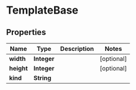 
# TemplateBase

## Properties
Name | Type | Description | Notes
------------ | ------------- | ------------- | -------------
**width** | **Integer** |  |  [optional]
**height** | **Integer** |  |  [optional]
**kind** | **String** |  | 



